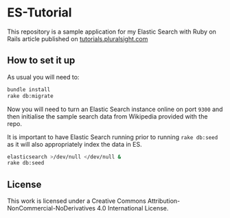 ES-Tutorial
===========

This repository is a sample application for my Elastic Search with Ruby on Rails
article published on [tutorials.pluralsight.com][1]

How to set it up
----------------

As usual you will need to:

```bash
bundle install
rake db:migrate
```

Now you will need to turn an Elastic Search instance online on port `9300` and
then initialise the sample search data from Wikipedia provided with the repo.

It is important to have Elastic Search running prior to running `rake db:seed`
as it will also appropriately index the data in ES.

```bash
elasticsearch >/dev/null </dev/null &
rake db:seed
```

[1]: http://tutorials.pluralsight.com

License
-------

This work is licensed under a Creative Commons Attribution-NonCommercial-NoDerivatives 4.0 International License.
